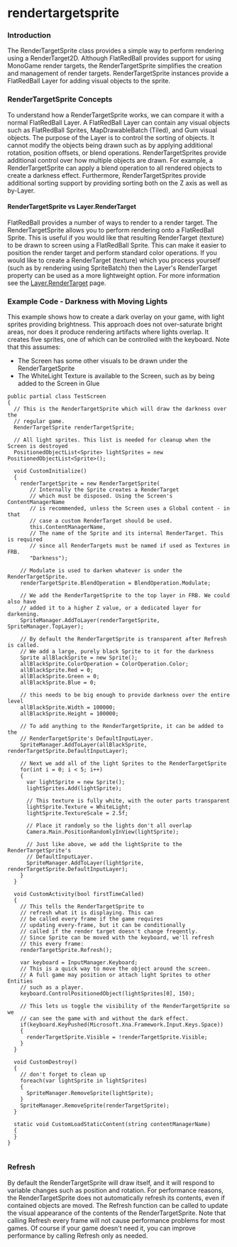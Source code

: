 # rendertargetsprite

### Introduction

The RenderTargetSprite class provides a simple way to perform rendering using a RenderTarget2D. Although FlatRedBall provides support for using MonoGame render targets, the RenderTargetSprite simplifies the creation and management of render targets. RenderTargetSprite instances provide a FlatRedBall Layer for adding visual objects to the sprite.

### RenderTargetSprite Concepts

To understand how a RenderTargetSprite works, we can compare it with a normal FlatRedBall Layer. A FlatRedBall Layer can contain any visual objects such as FlatRedBall Sprites, MapDrawableBatch (Tiled), and Gum visual objects. The purpose of the Layer is to control the sorting of objects. It cannot modify the objects being drawn such as by applying additional rotation, position offsets, or blend operations. RenderTargetSprites provide additional control over how multiple objects are drawn. For example, a RenderTargetSprite can apply a blend operation to all rendered objects to create a darkness effect. Furthermore, RenderTargetSprites provide additional sorting support by providing sorting both on the Z axis as well as by-Layer.

#### RenderTargetSprite vs Layer.RenderTarget

FlatRedBall provides a number of ways to render to a render target. The RenderTargetSprite allows you to perform rendering onto a FlatRedBall Sprite. This is useful if you would like that resulting RenderTarget (texture) to be drawn to screen using a FlatRedBall Sprite. This can make it easier to position the render target and perform standard color operations. If you would like to create a RenderTarget (texture) which you process yourself (such as by rendering using SpriteBatch) then the Layer's RenderTarget property can be used as a more lightweight option. For more information see the [Layer.RenderTarget](../layer/rendertarget.md) page.

### Example Code - Darkness with Moving Lights

This example shows how to create a dark overlay on your game, with light sprites providing brightness. This approach does not over-saturate bright areas, nor does it produce rendering artifacts where lights overlap. It creates five sprites, one of which can be controlled with the keyboard. Note that this assumes:

* The Screen has some other visuals to be drawn under the RenderTargetSprite
* The WhiteLight Texture is available to the Screen, such as by being added to the Screen in Glue

&#x20;

```
public partial class TestScreen
{
  // This is the RenderTargetSprite which will draw the darkness over the 
  // regular game.
  RenderTargetSprite renderTargetSprite;

  // All light sprites. This list is needed for cleanup when the Screen is destroyed
  PositionedObjectList<Sprite> lightSprites = new PositionedObjectList<Sprite>();

  void CustomInitialize()
  {
    renderTargetSprite = new RenderTargetSprite(
       // Internally the Sprite creates a RenderTarget
       // which must be disposed. Using the Screen's ContentManagerName
       // is recommended, unless the Screen uses a Global content - in that
       // case a custom RenderTarget should be used.
       this.ContentManagerName, 
       // The name of the Sprite and its internal RenderTarget. This is required
       // since all RenderTargets must be named if used as Textures in FRB.
       "Darkness");

    // Modulate is used to darken whatever is under the RenderTargetSprite.
    renderTargetSprite.BlendOperation = BlendOperation.Modulate;

    // We add the RenderTargetSprite to the top layer in FRB. We could also have
    // added it to a higher Z value, or a dedicated layer for darkening. 
    SpriteManager.AddToLayer(renderTargetSprite, SpriteManager.TopLayer);

    // By default the RenderTargetSprite is transparent after Refresh is called. 
    // We add a large, purely black Sprite to it for the darkness
    Sprite allBlackSprite = new Sprite();
    allBlackSprite.ColorOperation = ColorOperation.Color;
    allBlackSprite.Red = 0;
    allBlackSprite.Green = 0;
    allBlackSprite.Blue = 0;

    // this needs to be big enough to provide darkness over the entire level
    allBlackSprite.Width = 100000;
    allBlackSprite.Height = 100000;

    // To add anything to the RenderTargetSprite, it can be added to the 
    // RenderTargetSprite's DefaultInputLayer.
    SpriteManager.AddToLayer(allBlackSprite, renderTargetSprite.DefaultInputLayer);

    // Next we add all of the light Sprites to the RenderTargetSprite
    for(int i = 0; i < 5; i++)
    {
      var lightSprite = new Sprite();
      lightSprites.Add(lightSprite);

      // This texture is fully white, with the outer parts transparent
      lightSprite.Texture = WhiteLight;
      lightSprite.TextureScale = 2.5f;

      // Place it randomly so the lights don't all overlap
      Camera.Main.PositionRandomlyInView(lightSprite);

      // Just like above, we add the lightSprite to the RenderTargetSprite's
      // DefaultInputLayer.
      SpriteManager.AddToLayer(lightSprite, renderTargetSprite.DefaultInputLayer);
    }
  }

  void CustomActivity(bool firstTimeCalled)
  {
    // This tells the RenderTargetSprite to
    // refresh what it is displaying. This can
    // be called every frame if the game requires
    // updating every-frame, but it can be conditionally
    // called if the render target doesn't change freqently.
    // Since Sprite can be moved with the keyboard, we'll refresh
    // this every frame:
    renderTargetSprite.Refresh();

    var keyboard = InputManager.Keyboard;
    // This is a quick way to move the object around the screen.
    // A full game may position or attach light Sprites to other Entities
    // such as a player.
    keyboard.ControlPositionedObject(lightSprites[0], 150);

    // This lets us toggle the visibility of the RenderTargetSprite so we
    // can see the game with and without the dark effect.
    if(keyboard.KeyPushed(Microsoft.Xna.Framework.Input.Keys.Space))
    {
      renderTargetSprite.Visible = !renderTargetSprite.Visible;
    }
  }

  void CustomDestroy()
  {
    // don't forget to clean up
    foreach(var lightSprite in lightSprites)
    {
      SpriteManager.RemoveSprite(lightSprite);
    }
    SpriteManager.RemoveSprite(renderTargetSprite);
  }

  static void CustomLoadStaticContent(string contentManagerName)
  {
  }
}
```



<figure><img src="../../../../../media/2020-12-2020\_December\_18\_113601.gif" alt=""><figcaption></figcaption></figure>

 &#x20;

### Refresh

By default the RenderTargetSprite will draw itself, and it will respond to variable changes such as position and rotation. For performance reasons, the RenderTargetSprite does not automatically refresh its contents, even if contained objects are moved. The Refresh function can be called to update the visual appearance of the contents of the RenderTargetSprite. Note that calling Refresh every frame will not cause performance problems for most games. Of course if your game doesn't need it, you can improve performance by calling Refresh only as needed.
